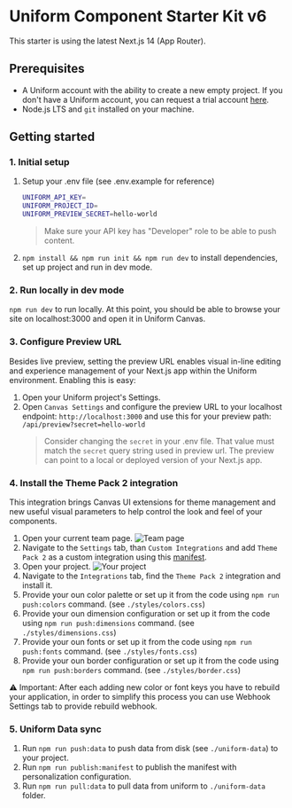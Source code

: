 # Uniform Component Starter Kit v6

This starter is using the latest Next.js 14 (App Router).

## Prerequisites

- A Uniform account with the ability to create a new empty project. If you don't have a Uniform account, you can request a trial account [here](https://uniform.dev/try).
- Node.js LTS and `git` installed on your machine.

## Getting started

### 1. Initial setup

1. Setup your .env file (see .env.example for reference)
   ```bash
   UNIFORM_API_KEY=
   UNIFORM_PROJECT_ID=
   UNIFORM_PREVIEW_SECRET=hello-world
   ```
   > Make sure your API key has "Developer" role to be able to push content.
1. `npm install && npm run init && npm run dev` to install dependencies, set up project and run in dev mode.

### 2. Run locally in dev mode

`npm run dev` to run locally.
At this point, you should be able to browse your site on localhost:3000 and open it in Uniform Canvas.

### 3. Configure Preview URL

Besides live preview, setting the preview URL enables visual in-line editing and experience management of your Next.js app within the Uniform environment. Enabling this is easy:

1. Open your Uniform project's Settings.
1. Open `Canvas Settings` and configure the preview URL to your localhost endpoint: `http://localhost:3000` and use this for your preview path: `/api/preview?secret=hello-world`
   > Consider changing the `secret` in your .env file. That value must match the `secret` query string used in preview url. The preview can point to a local or deployed version of your Next.js app.

### 4. Install the Theme Pack 2 integration

This integration brings Canvas UI extensions for theme management and new useful visual parameters to help control the look and feel of your components.

1. Open your current team page.
   ![Team page](https://res.cloudinary.com/uniform-demos/image/upload/csk-v-next/doc/team_page.png)
1. Navigate to the `Settings` tab, than `Custom Integrations` and add `Theme Pack 2` as a custom integration using this [manifest](https://github.com/uniformdev/uniform-mesh-integrations/blob/canary/integrations/theme-pack-2/mesh-manifest.stable.json).
1. Open your project.
   ![Your project](https://res.cloudinary.com/uniform-demos/image/upload/csk-v-next/doc/project_page.png)
1. Navigate to the `Integrations` tab, find the `Theme Pack 2` integration and install it.
1. Provide your oun color palette or set up it from the code using `npm run push:colors` command. (see `./styles/colors.css`)
1. Provide your oun dimension configuration or set up it from the code using `npm run push:dimensions` command. (see `./styles/dimensions.css`)
1. Provide your oun fonts or set up it from the code using `npm run push:fonts` command. (see `./styles/fonts.css`)
1. Provide your oun border configuration or set up it from the code using `npm run push:borders` command. (see `./styles/border.css`)

⚠️ Important: After each adding new color or font keys you have to rebuild your application, in order to simplify this process you can use Webhook Settings tab to provide rebuild webhook.

### 5. Uniform Data sync

1. Run `npm run push:data` to push data from disk (see `./uniform-data`) to your project.
1. Run `npm run publish:manifest` to publish the manifest with personalization configuration.
1. Run `npm run pull:data` to pull data from uniform to `./uniform-data` folder.
